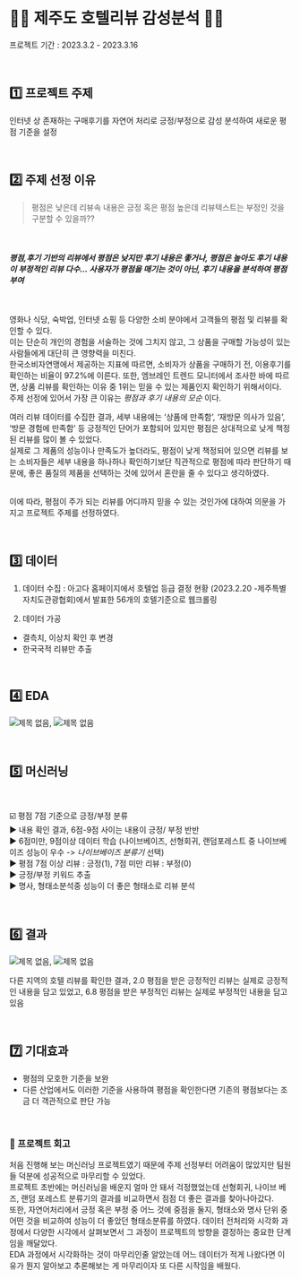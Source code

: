 # :palm_tree::hotel: 제주도 호텔리뷰 감성분석 :hotel::palm_tree:
프로젝트 기간 : 2023.3.2 - 2023.3.16
  
  <br/>


## :one: 프로젝트 주제 ##

인터넷 상 존재하는 구매후기를 자연어 처리로 긍정/부정으로 감성 분석하여 새로운 평점 기준을 설정

<br/>

## :two: 주제 선정 이유 ##

> 평점은 낮은데 리뷰속 내용은 긍정 혹은 평점 높은데 리뷰텍스트는 부정인 것을 구분할 수 있을까??

</br>

#### _평점,후기 기반의 리뷰에서 평점은 낮지만 후기 내용은 좋거나, 평점은 높아도 후기 내용이 부정적인 리뷰 다수… 사용자가 평점을 매기는 것이 아닌, 후기 내용을 분석하여 평점 부여_ ####
</br>


 영화나 식당, 숙박업, 인터넷 쇼핑 등 다양한 소비 분야에서 고객들의 평점 및 리뷰를 확인할 수 있다. <br/>
이는 단순히 개인의 경험을 서술하는 것에 그치지 않고, 그 상품을 구매할 가능성이 있는 사람들에게 대단히 큰 영향력을 미친다. <br/>
한국소비자연맹에서 제공하는 지표에 따르면, 소비자가 상품을 구매하기 전, 이용후기를 확인하는 비율이 97.2%에 이른다. 또한, 엠브레인 트렌드 모니터에서 조사한 바에 따르면, 상품 리뷰를 확인하는 이유 중 1위는 믿을 수 있는 제품인지 확인하기 위해서이다. <br/>
주제 선정에 있어서 가장 큰 이유는 _평점과 후기 내용의 모순_ 이다. 
</br>

 여러 리뷰 데이터를 수집한 결과, 세부 내용에는 ‘상품에 만족함’, ‘재방문 의사가 있음’, ‘방문 경험에 만족함’ 등 긍정적인 단어가 포함되어 있지만 평점은 상대적으로 낮게 책정된 리뷰를 많이 볼 수 있었다. <br/>
실제로 그 제품의 성능이나 만족도가 높더라도, 평점이 낮게 책정되어 있으면 리뷰를 보는 소비자들은 세부 내용을 하나하나 확인하기보단 직관적으로 평점에 따라 판단하기 때문에, 좋은 품질의 제품을 선택하는 것에 있어서 혼란을 줄 수 있다고 생각하였다. 
</br>
</br>

이에 따라, 평점이 주가 되는 리뷰를 어디까지 믿을 수 있는 것인가에 대하여 의문을 가지고 프로젝트 주제를 선정하였다.

<br/>

## :three: 데이터 ##

1) 데이터 수집
: 아고다 홈페이지에서 호텔업 등급 결정 현황 (2023.2.20 -제주특별자치도관광협회)에서 발표한 56개의 호텔기준으로 웹크롤링

2) 데이터 가공
- 결측치, 이상치 확인 후 변경
- 한국국적 리뷰만 추출

<br/>

## :four: EDA ##
![제목 없음](https://user-images.githubusercontent.com/122995812/226657583-45cf4aa4-67a1-4c2c-8ec2-525dccd073c8.png), ![제목 없음](https://user-images.githubusercontent.com/122995812/226657917-5ca21082-0aa2-4fa5-9a25-e563e3a900c4.png)


<br/>

## :five: 머신러닝 ##
</br>

☑️ 평점 7점 기준으로 긍정/부정 분류
</br>
:arrow_forward: 내용 확인 결과, 6점-9점 사이는 내용이 긍정/ 부정 반반
</br>
:arrow_forward: 6점미만, 9점이상 데이터 학습 (나이브베이즈, 선형회귀, 랜덤포레스트 중 나이브베이즈 성능이 우수 ->  _나이브베이즈 분류기_ 선택)
</br>
:arrow_forward: 평점 7점 이상 리뷰 : 긍정(1), 7점 미만 리뷰 : 부정(0) </br>
:arrow_forward: 긍정/부정 키워드 추출 
</br>
:arrow_forward: 명사, 형태소분석중 성능이 더 좋은 형태소로 리뷰 분석

<br/>

## :six: 결과 ##

![제목 없음](https://user-images.githubusercontent.com/122995812/226656905-dfcd92eb-1227-43b7-a9b2-49bfdfd1c2b8.png), ![제목 없음](https://user-images.githubusercontent.com/122995812/226657125-c946a02c-fbef-4a3d-9b99-ea57171ffb4e.png)

다른 지역의 호텔 리뷰를 확인한 결과, 2.0 평점을 받은 긍정적인 리뷰는 실제로 긍정적인 내용을 담고 있었고, 6.8 평점을 받은 부정적인 리뷰는 실제로 부정적인 내용을 담고 있음

<br/>

## 7️⃣ 기대효과
- 평점의 모호한 기준을 보완
-  다른 산업에서도 이러한 기준을 사용하여 평점을 확인한다면 기존의 평점보다는 조금 더 객관적으로 판단 가능

</br>

### 🤔 프로젝트 회고 ###
 처음 진행해 보는 머신러닝 프로젝트였기 때문에 주제 선정부터 어려움이 많았지만 팀원들 덕분에 성공적으로 마무리할 수 있었다.<br/>
프로젝트 초반에는 머신러닝을 배운지 얼마 안 돼서 걱정했었는데 선형회귀, 나이브 베즈, 랜덤 포레스트 분류기의 결과를 비교하면서 점점 더 좋은 결과를 찾아나아갔다. <br/>
 또한, 자연어처리에서 긍정 혹은 부정 중 어느 것에 중점을 둘지, 형태소와 명사 단위 중 어떤 것을 비교하여 성능이 더 좋았던 형태소분류를 하였다. 데이터 전처리와 시각화 과정에서 다양한 시각에서 살펴보면서 그 과정이 프로젝트의 방향을 결정하는 중요한 단계임을 깨달았다.<br/>
 EDA 과정에서 시각화하는 것이 마무리인줄 알았는데 어느 데이터가 적게 나왔다면 이유가 뭔지 알아보고 추론해보는 게 마무리이자 또 다른 시작임을 배웠다.
 




